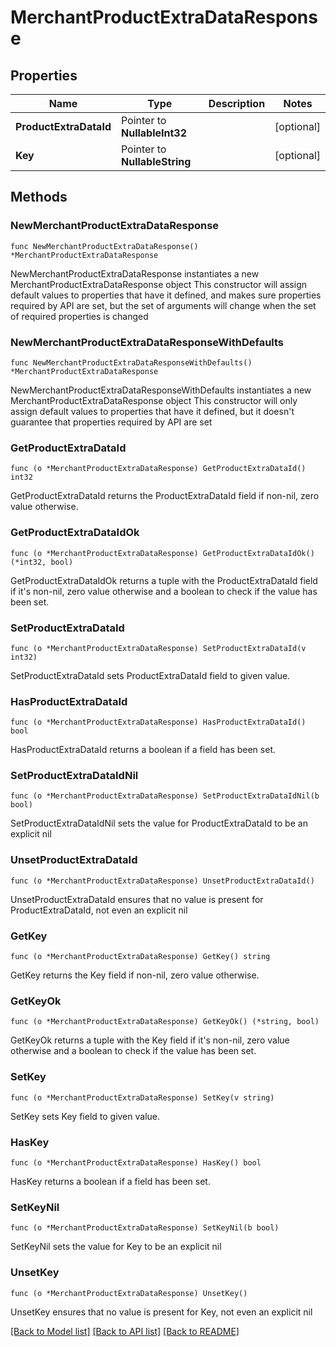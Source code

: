 # MerchantProductExtraDataResponse

## Properties

Name | Type | Description | Notes
------------ | ------------- | ------------- | -------------
**ProductExtraDataId** | Pointer to **NullableInt32** |  | [optional] 
**Key** | Pointer to **NullableString** |  | [optional] 

## Methods

### NewMerchantProductExtraDataResponse

`func NewMerchantProductExtraDataResponse() *MerchantProductExtraDataResponse`

NewMerchantProductExtraDataResponse instantiates a new MerchantProductExtraDataResponse object
This constructor will assign default values to properties that have it defined,
and makes sure properties required by API are set, but the set of arguments
will change when the set of required properties is changed

### NewMerchantProductExtraDataResponseWithDefaults

`func NewMerchantProductExtraDataResponseWithDefaults() *MerchantProductExtraDataResponse`

NewMerchantProductExtraDataResponseWithDefaults instantiates a new MerchantProductExtraDataResponse object
This constructor will only assign default values to properties that have it defined,
but it doesn't guarantee that properties required by API are set

### GetProductExtraDataId

`func (o *MerchantProductExtraDataResponse) GetProductExtraDataId() int32`

GetProductExtraDataId returns the ProductExtraDataId field if non-nil, zero value otherwise.

### GetProductExtraDataIdOk

`func (o *MerchantProductExtraDataResponse) GetProductExtraDataIdOk() (*int32, bool)`

GetProductExtraDataIdOk returns a tuple with the ProductExtraDataId field if it's non-nil, zero value otherwise
and a boolean to check if the value has been set.

### SetProductExtraDataId

`func (o *MerchantProductExtraDataResponse) SetProductExtraDataId(v int32)`

SetProductExtraDataId sets ProductExtraDataId field to given value.

### HasProductExtraDataId

`func (o *MerchantProductExtraDataResponse) HasProductExtraDataId() bool`

HasProductExtraDataId returns a boolean if a field has been set.

### SetProductExtraDataIdNil

`func (o *MerchantProductExtraDataResponse) SetProductExtraDataIdNil(b bool)`

 SetProductExtraDataIdNil sets the value for ProductExtraDataId to be an explicit nil

### UnsetProductExtraDataId
`func (o *MerchantProductExtraDataResponse) UnsetProductExtraDataId()`

UnsetProductExtraDataId ensures that no value is present for ProductExtraDataId, not even an explicit nil
### GetKey

`func (o *MerchantProductExtraDataResponse) GetKey() string`

GetKey returns the Key field if non-nil, zero value otherwise.

### GetKeyOk

`func (o *MerchantProductExtraDataResponse) GetKeyOk() (*string, bool)`

GetKeyOk returns a tuple with the Key field if it's non-nil, zero value otherwise
and a boolean to check if the value has been set.

### SetKey

`func (o *MerchantProductExtraDataResponse) SetKey(v string)`

SetKey sets Key field to given value.

### HasKey

`func (o *MerchantProductExtraDataResponse) HasKey() bool`

HasKey returns a boolean if a field has been set.

### SetKeyNil

`func (o *MerchantProductExtraDataResponse) SetKeyNil(b bool)`

 SetKeyNil sets the value for Key to be an explicit nil

### UnsetKey
`func (o *MerchantProductExtraDataResponse) UnsetKey()`

UnsetKey ensures that no value is present for Key, not even an explicit nil

[[Back to Model list]](../README.md#documentation-for-models) [[Back to API list]](../README.md#documentation-for-api-endpoints) [[Back to README]](../README.md)



